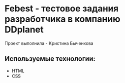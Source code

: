 # Febest - тестовое задания разработчика в компанию DDplanet
Проект выполнила - Кристина Быченкова

## Используемые технологии:
- HTML
- CSS
